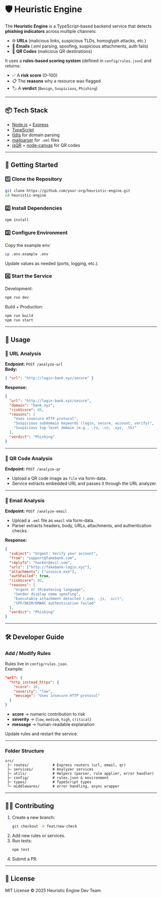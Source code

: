 # 🛡️ Heuristic Engine

The **Heuristic Engine** is a TypeScript-based backend service that detects **phishing indicators** across multiple channels:  
- 🌐 **URLs** (malicious links, suspicious TLDs, homoglyph attacks, etc.)  
- 📧 **Emails** (.eml parsing, spoofing, suspicious attachments, auth fails)  
- 📱 **QR Codes** (malicious QR destinations)  

It uses a **rules-based scoring system** (defined in `config/rules.json`) and returns:  
- ✅ A **risk score** (0–100)  
- 📋 The **reasons** why a resource was flagged  
- 🏷️ A **verdict** (`Benign`, `Suspicious`, `Phishing`)

---

## 📦 Tech Stack
- [Node.js](https://nodejs.org/) + [Express](https://expressjs.com/)  
- [TypeScript](https://www.typescriptlang.org/)  
- [tldts](https://www.npmjs.com/package/tldts) for domain parsing  
- [mailparser](https://nodemailer.com/extras/mailparser/) for `.eml` files  
- [jsQR](https://github.com/cozmo/jsQR) + [node-canvas](https://github.com/Automattic/node-canvas) for QR codes  

---

## 🚀 Getting Started

### 1️⃣ Clone the Repository
```bash
git clone https://github.com/your-org/heuristic-engine.git
cd heuristic-engine
```

### 2️⃣ Install Dependencies
```bash
npm install
```

### 3️⃣ Configure Environment
Copy the example env:
```bash
cp .env.example .env
```
Update values as needed (ports, logging, etc.).

### 4️⃣ Start the Service
Development:
```bash
npm run dev
```

Build + Production:
```bash
npm run build
npm run start
```

---

## 📖 Usage

### 🔹 URL Analysis
**Endpoint:** `POST /analyze-url`  
**Body:**
```json
{ "url": "http://login-bank.xyz/secure" }
```
**Response:**
```json
{
  "url": "http://login-bank.xyz/secure",
  "domain": "bank.xyz",
  "riskScore": 85,
  "reasons": [
    "Uses insecure HTTP protocol",
    "Suspicious subdomain keywords (login, secure, account, verify)",
    "Suspicious top-level domain (e.g., .ru, .cn, .xyz, .tk)"
  ],
  "verdict": "Phishing"
}
```

---

### 🔹 QR Code Analysis
**Endpoint:** `POST /analyze-qr`  
- Upload a QR code image as `file` via form-data.  
- Service extracts embedded URL and passes it through the URL analyzer.  

---

### 🔹 Email Analysis
**Endpoint:** `POST /analyze-email`  
- Upload a `.eml` file as `email` via form-data.  
- Parser extracts headers, body, URLs, attachments, and authentication checks.  

**Response:**
```json
{
  "subject": "Urgent: Verify your account",
  "from": "support@fakebank.com",
  "replyTo": "hacker@evil.com",
  "urls": ["http://fakebank-login.xyz"],
  "attachments": ["invoice.exe"],
  "authFailed": true,
  "riskScore": 92,
  "reasons": [
    "Urgent or threatening language",
    "Sender display name spoofing",
    "Executable attachment detected (.exe, .js, .scr)",
    "SPF/DKIM/DMARC authentication failed"
  ],
  "verdict": "Phishing"
}
```

---

## 🛠️ Developer Guide

### Add / Modify Rules
Rules live in `config/rules.json`.  
Example:
```json
"url": {
  "http_instead_https": {
    "score": 10,
    "severity": "low",
    "message": "Uses insecure HTTP protocol"
  }
}
```

- **score** → numeric contribution to risk  
- **severity** → (`low`, `medium`, `high`, `critical`)  
- **message** → human-readable explanation  

Update rules and restart the service.

---

### Folder Structure
```
src/
 ├─ routes/           # Express routers (url, email, qr)
 ├─ services/         # Analyzer services
 ├─ utils/            # Helpers (parser, rule applier, error handler)
 ├─ config/           # rules.json & environment
 ├─ types/            # TypeScript types
 └─ middlewares/      # error handling, async wrapper
```

---

## 👩‍💻 Contributing
1. Create a new branch:
   ```bash
   git checkout -b feat/new-check
   ```
2. Add new rules or services.  
3. Run tests:
   ```bash
   npm test
   ```
4. Submit a PR.

---

## 📜 License
MIT License © 2025 Heuristic Engine Dev Team
